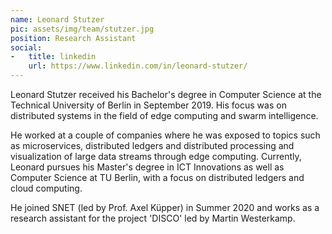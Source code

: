 ```yaml
---
name: Leonard Stutzer
pic: assets/img/team/stutzer.jpg
position: Research Assistant
social:
-   title: linkedin
    url: https://www.linkedin.com/in/leonard-stutzer/
---
```


Leonard Stutzer received his Bachelor's degree in Computer Science at the Technical University of Berlin in September 2019. His focus was on distributed systems in the field of edge computing and swarm intelligence.

He worked at a couple of companies where he was exposed to topics such as microservices, distributed ledgers and distributed processing and visualization of large data streams through edge computing. Currently, Leonard pursues his Master's degree in ICT Innovations as well as Computer Science at TU Berlin, with a focus on distributed ledgers and cloud computing.

He joined SNET (led by Prof. Axel Küpper) in Summer 2020 and works as a research assistant for the project 'DISCO' led by Martin Westerkamp.